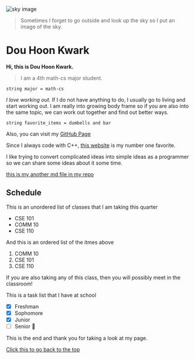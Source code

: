 ![sky image](https://media.hswstatic.com/eyJidWNrZXQiOiJjb250ZW50Lmhzd3N0YXRpYy5jb20iLCJrZXkiOiJnaWZcL3doeS1pcy1za3ktYmx1ZS5qcGciLCJlZGl0cyI6eyJyZXNpemUiOnsid2lkdGgiOjgyOH0sInRvRm9ybWF0IjoiYXZpZiJ9fQ==)

>Sometimes I forget to go outside and look up the sky so I put an image of the sky.

# Dou Hoon Kwark

**Hi, this is Dou Hoon Kwark.**

> I am a 4th math-cs major student.

`string major = math-cs`

*I love working out.* If I do not have anything to do, I usually go to living and start working out. I am really into growing body frame so if you are also into the same topic, we can work out together and find out better ways.

```
string favorite_items = dumbells and bar
```

Also, you can visit my [GitHub Page](https://github.com/DouHoonKwark)

Since I always code with C++, [this website](https://cplusplus.com/) is my number one favorite.

I like trying to convert complicated ideas into simple ideas as a programmer so we can share some ideas about it some time.

[this is my another md file in my repo](README.md)


## Schedule

This is an unordered list of classes that I am taking this quarter
- CSE 101
- COMM 10
- CSE 110

And this is an ordered list of the itmes above
1. COMM 10
2. CSE 101
3. CSE 110

If you are also taking any of this class, then you will possibly meet in the classroom!

This is a task list that I have at school
- [x] Freshman
- [x] Sophomore
- [x] Junior
- [ ] Senior :tada:

This is the end and thank you for taking a look at my page.

[Click this to go back to the top](#Dou-Hoon-Kwark)


